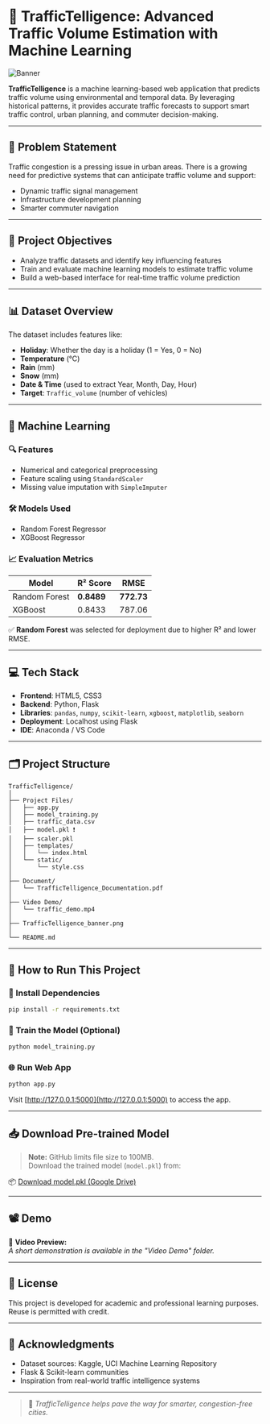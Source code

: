# 🚦 TrafficTelligence: Advanced Traffic Volume Estimation with Machine Learning

![Banner]()

**TrafficTelligence** is a machine learning-based web application that predicts traffic volume using environmental and temporal data. By leveraging historical patterns, it provides accurate traffic forecasts to support smart traffic control, urban planning, and commuter decision-making.

---

## 📌 Problem Statement

Traffic congestion is a pressing issue in urban areas. There is a growing need for predictive systems that can anticipate traffic volume and support:
- Dynamic traffic signal management
- Infrastructure development planning
- Smarter commuter navigation

---

## 🎯 Project Objectives

- Analyze traffic datasets and identify key influencing features
- Train and evaluate machine learning models to estimate traffic volume
- Build a web-based interface for real-time traffic volume prediction

---

## 📊 Dataset Overview

The dataset includes features like:
- **Holiday**: Whether the day is a holiday (1 = Yes, 0 = No)
- **Temperature** (°C)
- **Rain** (mm)
- **Snow** (mm)
- **Date & Time** (used to extract Year, Month, Day, Hour)
- **Target**: `Traffic_volume` (number of vehicles)

---

## 🧠 Machine Learning

### 🔍 Features
- Numerical and categorical preprocessing
- Feature scaling using `StandardScaler`
- Missing value imputation with `SimpleImputer`

### 🛠️ Models Used
- Random Forest Regressor
- XGBoost Regressor

### 📈 Evaluation Metrics
| Model            | R² Score | RMSE    |
|------------------|----------|---------|
| Random Forest    | **0.8489** | **772.73** |
| XGBoost          | 0.8433   | 787.06  |

✅ **Random Forest** was selected for deployment due to higher R² and lower RMSE.

---

## 💻 Tech Stack

- **Frontend**: HTML5, CSS3
- **Backend**: Python, Flask
- **Libraries**: `pandas`, `numpy`, `scikit-learn`, `xgboost`, `matplotlib`, `seaborn`
- **Deployment**: Localhost using Flask
- **IDE**: Anaconda / VS Code

---

## 🗂️ Project Structure

```
TrafficTelligence/
│
├── Project Files/
│   ├── app.py
│   ├── model_training.py
│   ├── traffic_data.csv
│   ├── model.pkl ❗
│   ├── scaler.pkl
│   ├── templates/
│   │   └── index.html
│   └── static/
│       └── style.css
│
├── Document/
│   └── TrafficTelligence_Documentation.pdf
│
├── Video Demo/
│   └── traffic_demo.mp4
│
├── TrafficTelligence_banner.png
│
└── README.md
```

---

## 🚀 How to Run This Project

### 🔧 Install Dependencies

```bash
pip install -r requirements.txt
```

### 🧠 Train the Model (Optional)

```bash
python model_training.py
```

### 🌐 Run Web App

```bash
python app.py
```

Visit [http://127.0.0.1:5000](http://127.0.0.1:5000) to access the app.

---

## 📥 Download Pre-trained Model

> **Note:** GitHub limits file size to 100MB.  
> Download the trained model (`model.pkl`) from:

📦 [Download model.pkl (Google Drive)](https://drive.google.com/file/d/1TUYoMLwCB4basW1H5sNxtDa3WB6XK8Qe/view?usp=sharing)

---

## 📽️ Demo

🎥 **Video Preview:**  
_A short demonstration is available in the "Video Demo" folder._

---

## 📄 License

This project is developed for academic and professional learning purposes.  
Reuse is permitted with credit.

---

## 🙌 Acknowledgments

- Dataset sources: Kaggle, UCI Machine Learning Repository
- Flask & Scikit-learn communities
- Inspiration from real-world traffic intelligence systems

---

> 🚗 *TrafficTelligence helps pave the way for smarter, congestion-free cities.*

